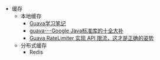 * 缓存
  * 本地缓存 
    * [Guava学习笔记](https://www.cnblogs.com/Courage129/p/14413974.html)
    * [guava---Google Java标准库的十全大补](https://github.com/google/guava)
    * [Guava RateLimiter 实现 API 限流，这才是正确的姿势](https://mp.weixin.qq.com/s/uyYqni2Li6DpaAYB0vniow)
  * 分布式缓存
    * Redis  

